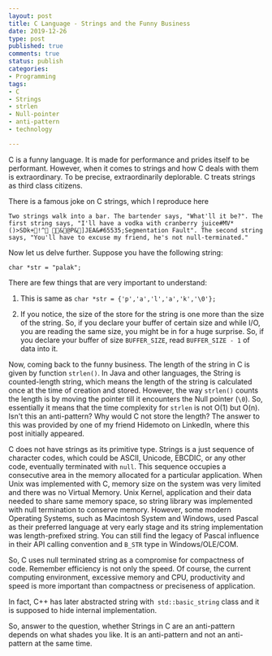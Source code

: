 ```yaml
---
layout: post
title: C Language - Strings and the Funny Business
date: 2019-12-26 
type: post
published: true
comments: true
status: publish
categories:
- Programming
tags:
- C
- Strings
- strlen
- Null-pointer
- anti-pattern
- technology

---
```


C is a funny language. It is made for performance and prides itself to be performant. However, when it comes to strings and how C deals with them is extraordinary. To be precise, extraordinarily deplorable. C treats strings as third class citizens.

There is a famous joke on C strings, which I reproduce here

```Two strings walk into a bar. The bartender says, "What'll it be?". The first string says, "I'll have a vodka with cranberry juice#MV*()>SDk+!^ &@P&]JEA&#65535;Segmentation Fault". The second string says, "You'll have to excuse my friend, he's not null-terminated."```

Now let us delve further.  Suppose you have the following string:

```char *str = "palak";```

There are few things that are very important to understand:

1. This is same as 
 ```char *str = {'p','a','l','a','k','\0'};```

2. If you notice, the size of the store for the string is one more than the size of the string. So, if you declare your buffer of certain size and while I/O, you are reading the same size, you might be in for a huge surprise. So, if you declare your  buffer of size `BUFFER_SIZE`, read `BUFFER_SIZE - 1` of data into it.

Now, coming back to the funny business. The length of the string in C is given by function `strlen()`. In Java and other languages, the String is counted-length string, which means the length of the string is calculated once at the time of creation and stored.  However, the way `strlen()` counts the length is by moving the pointer till it encounters the Null pointer (`\0`). So, essentially it means that the time complexity for `strlen` is not O(1) but O(n). Isn't this an anti-pattern? Why would C not store the length? The answer to this was provided by one of my friend Hidemoto on LinkedIn, where this post initially appeared.

  C does not have strings as its primitive type.  Strings is a just sequence of character codes, which could be ASCII, Unicode, EBCDIC, or any other code, eventually terminated with `null`. This sequence occupies a consecutive area in the memory allocated for a particular application. When Unix was implemented with C, memory size on the system was very limited and there was no Virtual Memory.  Unix Kernel, application and their data needed to share same memory space, so string library was implemented with null termination to conserve memory.  However, some modern Operating Systems, such as Macintosh System and  Windows, used Pascal as their preferred language at very early stage and its string implementation was length-prefixed string.  You can still find the legacy of Pascal influence in their API calling convention and `B_STR` type in Windows/OLE/COM.

So, C uses null terminated string as a compromise for compactness of code. Remember efficiency is not only the speed.  Of course, the current computing environment, excessive memory and CPU, productivity and speed is more important than compactness or preciseness of application.

In fact, C++  has later abstracted string with` std::basic_string` class and it is supposed to hide internal implementation.

So, answer to the question, whether Strings in C are an anti-pattern depends on what shades you like. It is an anti-pattern and not an anti-pattern at the same time. 
